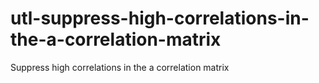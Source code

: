 # utl-suppress-high-correlations-in-the-a-correlation-matrix
Suppress high correlations in the a correlation matrix

